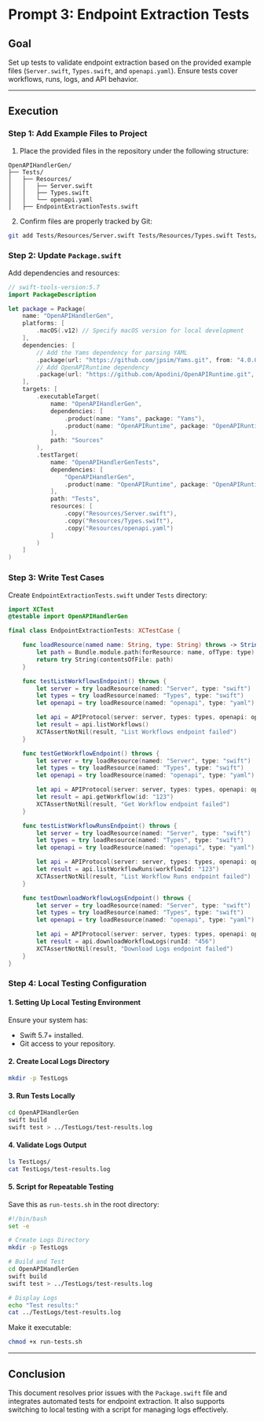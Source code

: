 # Prompt 3: Endpoint Extraction Tests

## Goal
Set up tests to validate endpoint extraction based on the provided example files (`Server.swift`, `Types.swift`, and `openapi.yaml`). Ensure tests cover workflows, runs, logs, and API behavior.

---

## Execution

### Step 1: Add Example Files to Project
1. Place the provided files in the repository under the following structure:
```
OpenAPIHandlerGen/
├── Tests/
│   ├── Resources/
│   │   ├── Server.swift
│   │   ├── Types.swift
│   │   └── openapi.yaml
│   ├── EndpointExtractionTests.swift
```
2. Confirm files are properly tracked by Git:
```bash
git add Tests/Resources/Server.swift Tests/Resources/Types.swift Tests/Resources/openapi.yaml
```

### Step 2: Update `Package.swift`
Add dependencies and resources:
```swift
// swift-tools-version:5.7
import PackageDescription

let package = Package(
    name: "OpenAPIHandlerGen",
    platforms: [
        .macOS(.v12) // Specify macOS version for local development
    ],
    dependencies: [
        // Add the Yams dependency for parsing YAML
        .package(url: "https://github.com/jpsim/Yams.git", from: "4.0.0"),
        // Add OpenAPIRuntime dependency
        .package(url: "https://github.com/Apodini/OpenAPIRuntime.git", from: "0.1.0")
    ],
    targets: [
        .executableTarget(
            name: "OpenAPIHandlerGen",
            dependencies: [
                .product(name: "Yams", package: "Yams"),
                .product(name: "OpenAPIRuntime", package: "OpenAPIRuntime")
            ],
            path: "Sources"
        ),
        .testTarget(
            name: "OpenAPIHandlerGenTests",
            dependencies: [
                "OpenAPIHandlerGen",
                .product(name: "OpenAPIRuntime", package: "OpenAPIRuntime")
            ],
            path: "Tests",
            resources: [
                .copy("Resources/Server.swift"),
                .copy("Resources/Types.swift"),
                .copy("Resources/openapi.yaml")
            ]
        )
    ]
)
```

### Step 3: Write Test Cases
Create `EndpointExtractionTests.swift` under `Tests` directory:
```swift
import XCTest
@testable import OpenAPIHandlerGen

final class EndpointExtractionTests: XCTestCase {

    func loadResource(named name: String, type: String) throws -> String {
        let path = Bundle.module.path(forResource: name, ofType: type)!
        return try String(contentsOfFile: path)
    }

    func testListWorkflowsEndpoint() throws {
        let server = try loadResource(named: "Server", type: "swift")
        let types = try loadResource(named: "Types", type: "swift")
        let openapi = try loadResource(named: "openapi", type: "yaml")

        let api = APIProtocol(server: server, types: types, openapi: openapi)
        let result = api.listWorkflows()
        XCTAssertNotNil(result, "List Workflows endpoint failed")
    }

    func testGetWorkflowEndpoint() throws {
        let server = try loadResource(named: "Server", type: "swift")
        let types = try loadResource(named: "Types", type: "swift")
        let openapi = try loadResource(named: "openapi", type: "yaml")

        let api = APIProtocol(server: server, types: types, openapi: openapi)
        let result = api.getWorkflow(id: "123")
        XCTAssertNotNil(result, "Get Workflow endpoint failed")
    }

    func testListWorkflowRunsEndpoint() throws {
        let server = try loadResource(named: "Server", type: "swift")
        let types = try loadResource(named: "Types", type: "swift")
        let openapi = try loadResource(named: "openapi", type: "yaml")

        let api = APIProtocol(server: server, types: types, openapi: openapi)
        let result = api.listWorkflowRuns(workflowId: "123")
        XCTAssertNotNil(result, "List Workflow Runs endpoint failed")
    }

    func testDownloadWorkflowLogsEndpoint() throws {
        let server = try loadResource(named: "Server", type: "swift")
        let types = try loadResource(named: "Types", type: "swift")
        let openapi = try loadResource(named: "openapi", type: "yaml")

        let api = APIProtocol(server: server, types: types, openapi: openapi)
        let result = api.downloadWorkflowLogs(runId: "456")
        XCTAssertNotNil(result, "Download Logs endpoint failed")
    }
}
```

### Step 4: Local Testing Configuration

#### 1. Setting Up Local Testing Environment
Ensure your system has:
- Swift 5.7+ installed.
- Git access to your repository.

#### 2. Create Local Logs Directory
```bash
mkdir -p TestLogs
```

#### 3. Run Tests Locally
```bash
cd OpenAPIHandlerGen
swift build
swift test > ../TestLogs/test-results.log
```

#### 4. Validate Logs Output
```bash
ls TestLogs/
cat TestLogs/test-results.log
```

#### 5. Script for Repeatable Testing
Save this as `run-tests.sh` in the root directory:
```bash
#!/bin/bash
set -e

# Create Logs Directory
mkdir -p TestLogs

# Build and Test
cd OpenAPIHandlerGen
swift build
swift test > ../TestLogs/test-results.log

# Display Logs
echo "Test results:"
cat ../TestLogs/test-results.log
```

Make it executable:
```bash
chmod +x run-tests.sh
```

---

## Conclusion
This document resolves prior issues with the `Package.swift` file and integrates automated tests for endpoint extraction. It also supports switching to local testing with a script for managing logs effectively.

